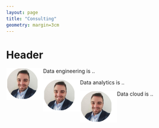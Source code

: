 ```yaml
---
layout: page
title: "Consulting"
geometry: margin=3cm
---
```



# Header

<img src="/images/RL-photo.png" align="left" width="100px"/> Data engineering is .. </br>

<img src="/images/RL-photo.png" align="left" width="100px"/> Data analytics is .. </br>

<img src="/images/RL-photo.png" align="left" width="100px"/> Data cloud is .. </br>

